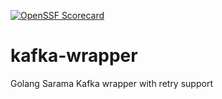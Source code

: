 
[![OpenSSF Scorecard](https://api.scorecard.dev/projects/github.com/Trendyol/kafka-wrapper/badge)](https://scorecard.dev/viewer/?uri=github.com/Trendyol/kafka-wrapper)
# kafka-wrapper
Golang Sarama Kafka wrapper with retry support